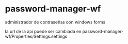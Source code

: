 # password-manager-wf
administrador de contraseñas con windows forms

la url de la api puede ser cambiada en password-manager-wf/Properties/Settings.settings

